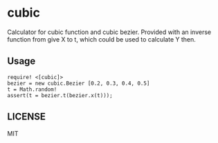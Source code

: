 # cubic

Calculator for cubic function and cubic bezier. Provided with an inverse function from give X to t, which could be used to calculate Y then.

## Usage

    require! <[cubic]>
    bezier = new cubic.Bezier [0.2, 0.3, 0.4, 0.5]
    t = Math.random!
    assert(t = bezier.t(bezier.x(t)));


## LICENSE

MIT
